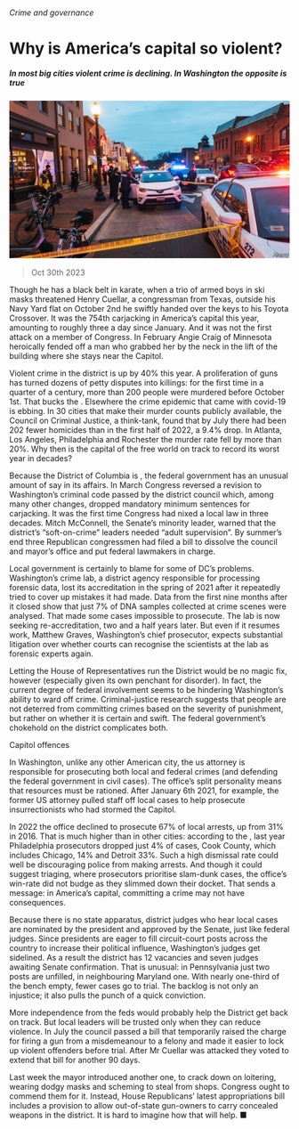 ###### Crime and governance

# Why is America’s capital so violent? 

##### In most big cities violent crime is declining. In Washington the opposite is true 

![image](images/20231104_USP002.jpg) 

> Oct 30th 2023 

Though he has a black belt in karate, when a trio of armed boys in ski masks threatened Henry Cuellar, a congressman from Texas, outside his Navy Yard flat on October 2nd he swiftly handed over the keys to his Toyota Crossover. It was the 754th carjacking in America’s capital this year, amounting to roughly three a day since January. And it was not the first attack on a member of Congress. In February Angie Craig of Minnesota heroically fended off a man who grabbed her by the neck in the lift of the building where she stays near the Capitol.

Violent crime in the district is up by 40% this year. A proliferation of guns has turned dozens of petty disputes into killings: for the first time in a quarter of a century, more than 200 people were murdered before October 1st. That bucks the . Elsewhere the crime epidemic that came with covid-19 is ebbing. In 30 cities that make their murder counts publicly available, the Council on Criminal Justice, a think-tank, found that by July there had been 202 fewer homicides than in the first half of 2022, a 9.4% drop. In Atlanta, Los Angeles, Philadelphia and Rochester the murder rate fell by more than 20%. Why then is the capital of the free world on track to record its worst year in decades?

Because the District of Columbia is , the federal government has an unusual amount of say in its affairs. In March Congress reversed a revision to Washington’s criminal code passed by the district council which, among many other changes, dropped mandatory minimum sentences for carjacking. It was the first time Congress had nixed a local law in three decades. Mitch McConnell, the Senate’s minority leader, warned that the district’s “soft-on-crime” leaders needed “adult supervision”. By summer’s end three Republican congressmen had filed a bill to dissolve the council and mayor’s office and put federal lawmakers in charge. 

Local government is certainly to blame for some of DC’s problems. Washington’s crime lab, a district agency responsible for processing forensic data, lost its accreditation in the spring of 2021 after it repeatedly tried to cover up mistakes it had made. Data from the first nine months after it closed show that just 7% of DNA samples collected at crime scenes were analysed. That made some cases impossible to prosecute. The lab is now seeking re-accreditation, two and a half years later. But even if it resumes work, Matthew Graves, Washington’s chief prosecutor, expects substantial litigation over whether courts can recognise the scientists at the lab as forensic experts again. 

Letting the House of Representatives run the District would be no magic fix, however (especially given its own penchant for disorder). In fact, the current degree of federal involvement seems to be hindering Washington’s ability to ward off crime. Criminal-justice research suggests that people are not deterred from committing crimes based on the severity of punishment, but rather on whether it is certain and swift. The federal government’s chokehold on the district complicates both. 

Capitol offences

In Washington, unlike any other American city, the us attorney is responsible for prosecuting both local and federal crimes (and defending the federal government in civil cases). The office’s split personality means that resources must be rationed. After January 6th 2021, for example, the former US attorney pulled staff off local cases to help prosecute insurrectionists who had stormed the Capitol.

In 2022 the office declined to prosecute 67% of local arrests, up from 31% in 2016. That is much higher than in other cities: according to the , last year Philadelphia prosecutors dropped just 4% of cases, Cook County, which includes Chicago, 14% and Detroit 33%. Such a high dismissal rate could well be discouraging police from making arrests. And though it could suggest triaging, where prosecutors prioritise slam-dunk cases, the office’s win-rate did not budge as they slimmed down their docket. That sends a message: in America’s capital, committing a crime may not have consequences. 

Because there is no state apparatus, district judges who hear local cases are nominated by the president and approved by the Senate, just like federal judges. Since presidents are eager to fill circuit-court posts across the country to increase their political influence, Washington’s judges get sidelined. As a result the district has 12 vacancies and seven judges awaiting Senate confirmation. That is unusual: in Pennsylvania just two posts are unfilled, in neighbouring Maryland one. With nearly one-third of the bench empty, fewer cases go to trial. The backlog is not only an injustice; it also pulls the punch of a quick conviction.

More independence from the feds would probably help the District get back on track. But local leaders will be trusted only when they can reduce violence. In July the council passed a bill that temporarily raised the charge for firing a gun from a misdemeanour to a felony and made it easier to lock up violent offenders before trial. After Mr Cuellar was attacked they voted to extend that bill for another 90 days.

Last week the mayor introduced another one, to crack down on loitering, wearing dodgy masks and scheming to steal from shops. Congress ought to commend them for it. Instead, House Republicans’ latest appropriations bill includes a provision to allow out-of-state gun-owners to carry concealed weapons in the district. It is hard to imagine how that will help. ■


